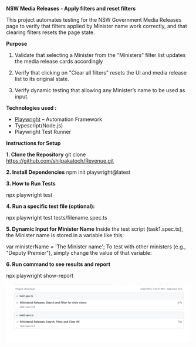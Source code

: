  **NSW Media Releases - Apply filters and reset filters**

This project automates testing for the NSW Government Media Releases page to verify that filters applied by Minister name work correctly, and that clearing filters resets the page state.

**Purpose**
1. Validate that selecting a Minister from the "Ministers" filter list updates the media release cards accordingly
2. Verify that  clicking on "Clear all filters" resets the UI and media release list to its original state.

3. Verify dynamic testing that allowing any Minister’s name to be used as input.


**Technologies used :**


- [Playwright](https://playwright.dev/) – Automation Framework
- Typescript(Node.js)
- Playwright Test Runner

**Instructions for Setup**


**1. Clone the Repository**
git clone https://github.com/shilpakatoch/Revenue.git

**2. Install Dependencies**
npm init playwright@latest

**3. How to Run Tests**
   
npx playwright test

**4. Run a specific test file (optional):**

npx playwright test tests/filename.spec.ts

**5. Dynamic Input for Minister Name**
Inside the test script (task1.spec.ts), the Minister name is stored in a variable like this:

var ministerName = 'The Minister name';
To test with other ministers (e.g., "Deputy Premier"), simply change the value of that variable:

**6. Run command to see results and report** 

npx playwright show-report

![alt text](image.png)
